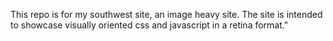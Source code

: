 This repo is for my southwest site, an image heavy site. The site is intended to showcase visually oriented css and javascript in a retina format."

